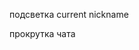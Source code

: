 <!-- фильтр слов  -->

подсветка current nickname

<!-- spam  -->

прокрутка чата

<!-- пробелы в ник нейме  -->
